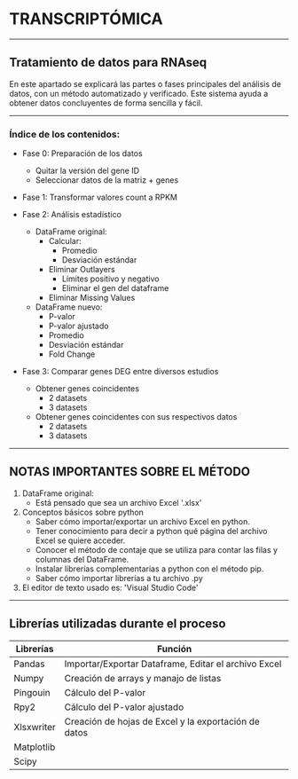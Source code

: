 # **TRANSCRIPTÓMICA**
---
## Tratamiento de datos para RNAseq
En este apartado se explicará las partes o fases principales del análisis de datos, con un método automatizado y verificado. Este sistema ayuda a obtener datos concluyentes de forma sencilla y fácil.

---
### Índice de los contenidos:
- Fase 0: Preparación de los datos 
    - Quitar la versión del gene ID 
    - Seleccionar datos de la matriz + genes 
- Fase 1: Transformar valores count a RPKM
- Fase 2: Análisis estadístico
    - DataFrame original:
        - Calcular:
            - Promedio 
            - Desviación estándar
        - Eliminar Outlayers
            - Límites positivo y negativo
            - Eliminar el gen del dataframe
        - Eliminar Missing Values
    - DataFrame nuevo:
        - P-valor 
        - P-valor ajustado 
        - Promedio
        - Desviación estándar 
        - Fold Change 

- Fase 3: Comparar genes DEG entre diversos estudios
    - Obtener genes coincidentes
        - 2 datasets
        - 3 datasets
    - Obtener genes coincidentes con sus respectivos datos
        - 2 datasets
        - 3 datasets


---

## NOTAS IMPORTANTES SOBRE EL MÉTODO

1. DataFrame original:
    - Está pensado que sea un archivo Excel '.xlsx'
2. Conceptos básicos sobre python
    - Saber cómo importar/exportar un archivo Excel en python. 
    - Tener conocimiento para decir a python qué página del archivo Excel se quiere acceder.
    - Conocer el método de contaje que se utiliza para contar las filas y columnas del DataFrame. 
    - Instalar librerías complementarias a python con el método pip. 
    - Saber cómo importar librerías a tu archivo .py
3. El editor de texto usado es: 'Visual Studio Code'
---
## Librerías utilizadas durante el proceso

|Librerías   | Función  |
|--------   | --------  |
|Pandas   |Importar/Exportar Dataframe, Editar el archivo Excel |
|Numpy   | Creación de arrays y manajo de listas |
|  Pingouin |  Cálculo del P-valor |
|  Rpy2 | Cálculo del P-valor ajustado  |
|Xlsxwriter|Creación de hojas de Excel y la exportación de datos    |
| Matplotlib  ||
|Scipy||
